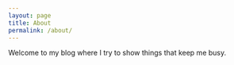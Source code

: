 ```yaml
---
layout: page
title: About
permalink: /about/
---
```


Welcome to my blog where I try to show things that keep me busy.